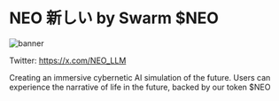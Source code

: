 # NEO 新しい by Swarm $NEO

![banner](https://github.com/user-attachments/assets/d5ce358f-d7c8-4d66-8168-435f4795b08e)

Twitter: https://x.com/NEO_LLM

Creating an immersive cybernetic AI simulation of the future. Users can experience  the narrative of life in the future, backed by our token $NEO
